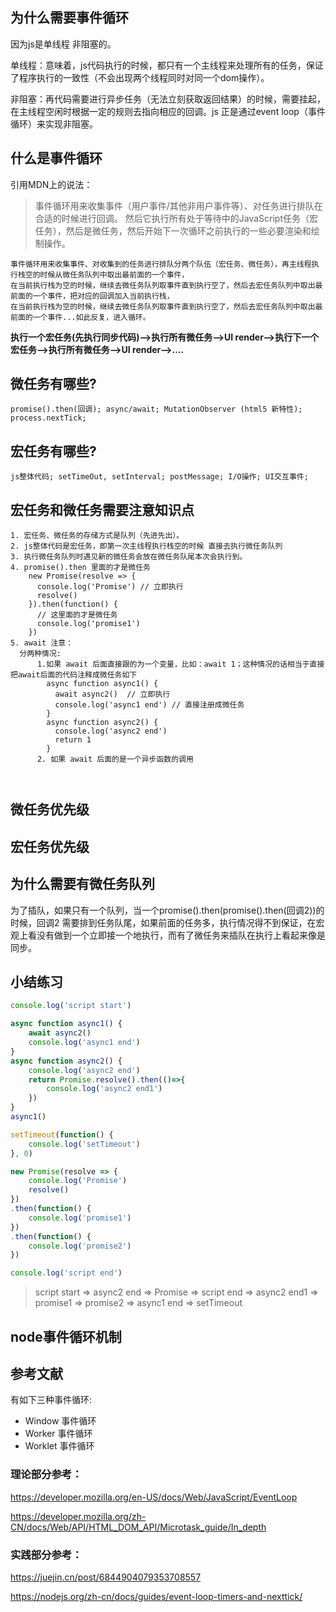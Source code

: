 ## 为什么需要事件循环

因为js是单线程 非阻塞的。

单线程：意味着，js代码执行的时候，都只有一个主线程来处理所有的任务，保证了程序执行的一致性（不会出现两个线程同时对同一个dom操作）。

非阻塞：再代码需要进行异步任务（无法立刻获取返回结果）的时候，需要挂起，在主线程空闲时根据一定的规则去指向相应的回调。js 正是通过event loop（事件循环）来实现非阻塞。

## 什么是事件循环
引用MDN上的说法：
> 事件循环用来收集事件（用户事件/其他非用户事件等）、对任务进行排队在合适的时候进行回调。
> 然后它执行所有处于等待中的JavaScript任务（宏任务），然后是微任务，然后开始下一次循环之前执行的一些必要渲染和绘制操作。

```
事件循环用来收集事件、对收集到的任务进行排队分两个队伍（宏任务、微任务），再主线程执行栈空的时候从微任务队列中取出最前面的一个事件，
在当前执行栈为空的时候，继续去微任务队列取事件直到执行空了，然后去宏任务队列中取出最前面的一个事件，把对应的回调加入当前执行栈，
在当前执行栈为空的时候，继续去微任务队列取事件直到执行空了，然后去宏任务队列中取出最前面的一个事件...如此反复，进入循环。
```
**执行一个宏任务(先执行同步代码)-->执行所有微任务-->UI render-->执行下一个宏任务-->执行所有微任务-->UI render-->....**
## 微任务有哪些?
```text
promise().then(回调); async/await; MutationObserver (html5 新特性); process.nextTick;
```

## 宏任务有哪些?
```text
js整体代码; setTimeOut, setInterval; postMessage; I/O操作; UI交互事件;
```
## 宏任务和微任务需要注意知识点
```text
1. 宏任务、微任务的存储方式是队列（先进先出）。
2. js整体代码是宏任务，即第一次主线程执行栈空的时候 直接去执行微任务队列
3. 执行微任务队列时遇见新的微任务会放在微任务队尾本次会执行到。
4. promise().then 里面的才是微任务
    new Promise(resolve => {
      console.log('Promise') // 立即执行
      resolve()
    }).then(function() {
      // 这里面的才是微任务
      console.log('promise1')
    })
5. await 注意：
  分两种情况:
      1.如果 await 后面直接跟的为一个变量，比如：await 1；这种情况的话相当于直接把await后面的代码注释成微任务如下
        async function async1() {
          await async2()  // 立即执行
          console.log('async1 end') // 直接注册成微任务
        }
        async function async2() {
          console.log('async2 end')
          return 1
        }
      2. 如果 await 后面的是一个异步函数的调用
        
     
```
## 微任务优先级

## 宏任务优先级

## 为什么需要有微任务队列
为了插队，如果只有一个队列，当一个promise().then(promise().then(回调2))的时候，回调2 需要排到任务队尾，如果前面的任务多，执行情况得不到保证，在宏观上看没有做到一个立即接一个地执行，而有了微任务来插队在执行上看起来像是同步。

## 小结练习
```js
console.log('script start')

async function async1() {
    await async2()
    console.log('async1 end')
}
async function async2() {
    console.log('async2 end')
    return Promise.resolve().then(()=>{
        console.log('async2 end1')
    })
}
async1()

setTimeout(function() {
    console.log('setTimeout')
}, 0)

new Promise(resolve => {
    console.log('Promise')
    resolve()
})
.then(function() {
    console.log('promise1')
})
.then(function() {
    console.log('promise2')
})

console.log('script end')
```
> script start => async2 end => Promise => script end => async2 end1 => promise1 => promise2 => async1 end => setTimeout

## node事件循环机制

## 参考文献

有如下三种事件循环:
- Window 事件循环
- Worker 事件循环
- Worklet 事件循环


### 理论部分参考：
https://developer.mozilla.org/en-US/docs/Web/JavaScript/EventLoop

https://developer.mozilla.org/zh-CN/docs/Web/API/HTML_DOM_API/Microtask_guide/In_depth
### 实践部分参考：
https://juejin.cn/post/6844904079353708557

https://nodejs.org/zh-cn/docs/guides/event-loop-timers-and-nexttick/
